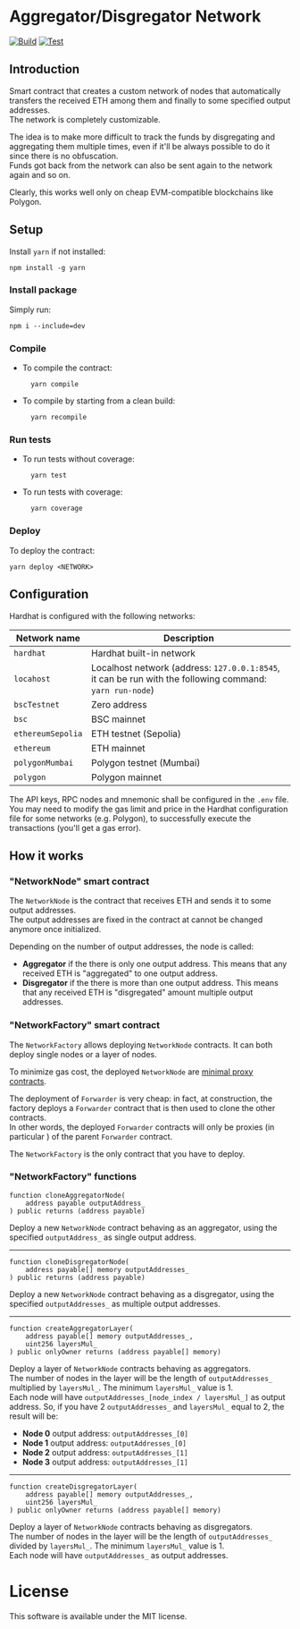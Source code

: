 # Aggregator/Disgregator Network
[![Build](https://github.com/ebellocchia/aggregator_disgregator_network/actions/workflows/build.yml/badge.svg)](https://github.com/ebellocchia/aggregator_disgregator_network/actions/workflows/build.yml)
[![Test](https://github.com/ebellocchia/aggregator_disgregator_network/actions/workflows/test.yml/badge.svg)](https://github.com/ebellocchia/aggregator_disgregator_network/actions/workflows/test.yml)

## Introduction

Smart contract that creates a custom network of nodes that automatically transfers the received ETH among them and finally to some specified output addresses.\
The network is completely customizable.

The idea is to make more difficult to track the funds by disgregating and aggregating them multiple times, even if it'll be always possible to do it since there is no obfuscation.\
Funds got back from the network can also be sent again to the network again and so on.

Clearly, this works well only on cheap EVM-compatible blockchains like Polygon.

## Setup

Install `yarn` if not installed:

    npm install -g yarn

### Install package

Simply run:

    npm i --include=dev

### Compile

- To compile the contract:

        yarn compile

- To compile by starting from a clean build:

        yarn recompile

### Run tests

- To run tests without coverage:

        yarn test

- To run tests with coverage:

        yarn coverage

### Deploy

To deploy the contract:

    yarn deploy <NETWORK>

## Configuration

Hardhat is configured with the following networks:

|Network name|Description|
|---|---|
|`hardhat`|Hardhat built-in network|
|`locahost`|Localhost network (address: `127.0.0.1:8545`, it can be run with the following command: `yarn run-node`)|
|`bscTestnet`|Zero address|
|`bsc`|BSC mainnet|
|`ethereumSepolia`|ETH testnet (Sepolia)|
|`ethereum`|ETH mainnet|
|`polygonMumbai`|Polygon testnet (Mumbai)|
|`polygon`|Polygon mainnet|

The API keys, RPC nodes and mnemonic shall be configured in the `.env` file.\
You may need to modify the gas limit and price in the Hardhat configuration file for some networks (e.g. Polygon), to successfully execute the transactions (you'll get a gas error).

## How it works

### "NetworkNode" smart contract

The `NetworkNode` is the contract that receives ETH and sends it to some output addresses.\
The output addresses are fixed in the contract at cannot be changed anymore once initialized.

Depending on the number of output addresses, the node is called:

- __Aggregator__ if the there is only one output address. This means that any received ETH is "aggregated" to one output address.
- __Disgregator__ if the there is more than one output address. This means that any received ETH is "disgregated" amount multiple output addresses.

### "NetworkFactory" smart contract

The `NetworkFactory` allows deploying `NetworkNode` contracts. It can both deploy single nodes or a layer of nodes.

To minimize gas cost, the deployed `NetworkNode` are [minimal proxy contracts](https://eips.ethereum.org/EIPS/eip-1167).

The deployment of `Forwarder` is very cheap: in fact, at construction, the factory deploys a `Forwarder` contract that is then used to clone the other contracts.\
In other words, the deployed `Forwarder` contracts will only be proxies (in particular ) of the parent `Forwarder` contract.

The `NetworkFactory` is the only contract that you have to deploy.

### "NetworkFactory" functions

    function cloneAggregatorNode(
        address payable outputAddress_
    ) public returns (address payable)

Deploy a new `NetworkNode` contract behaving as an aggregator, using the specified `outputAddress_` as single output address.

___

    function cloneDisgregatorNode(
        address payable[] memory outputAddresses_
    ) public returns (address payable)

Deploy a new `NetworkNode` contract behaving as a disgregator, using the specified `outputAddresses_` as multiple output addresses.

___

    function createAggregatorLayer(
        address payable[] memory outputAddresses_,
        uint256 layersMul_
    ) public onlyOwner returns (address payable[] memory)

Deploy a layer of `NetworkNode` contracts behaving as aggregators.\
The number of nodes in the layer will be the length of `outputAddresses_` multiplied by `layersMul_`. The minimum `layersMul_` value is 1.\
Each node will have `outputAddresses_[node_index / layersMul_]` as output address.
So, if you have 2 `outputAddresses_` and `layersMul_` equal to 2, the result will be:

- __Node 0__ output address: `outputAddresses_[0]`
- __Node 1__ output address: `outputAddresses_[0]`
- __Node 2__ output address: `outputAddresses_[1]`
- __Node 3__ output address: `outputAddresses_[1]`
___

    function createDisgregatorLayer(
        address payable[] memory outputAddresses_,
        uint256 layersMul_
    ) public onlyOwner returns (address payable[] memory)

Deploy a layer of `NetworkNode` contracts behaving as disgregators.\
The number of nodes in the layer will be the length of `outputAddresses_` divided by `layersMul_`. The minimum `layersMul_` value is 1.\
Each node will have `outputAddresses_` as output addresses.

# License

This software is available under the MIT license.
